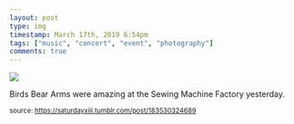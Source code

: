 ```yaml
---
layout: post
type: img
timestamp: March 17th, 2019 6:54pm
tags: ["music", "concert", "event", "photography"]
comments: true
---
```

<img src="https://saturdayxiii.github.io/media/183530324689.jpg"/>

Birds Bear Arms were amazing at the Sewing Machine Factory yesterday.
 
  
<small>source: https://saturdayxiii.tumblr.com/post/183530324689</small>